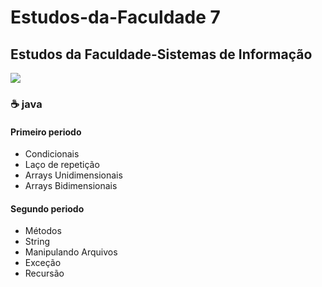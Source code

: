 # Estudos-da-Faculdade 7
 
## Estudos da Faculdade-Sistemas de Informação   

<img src="https://i.pinimg.com/originals/cd/99/da/cd99da478b844432c52cc08cf06bdd6e.jpg">
 
### :coffee: java

#### Primeiro periodo
 
- Condicionais
- Laço de repetição
- Arrays Unidimensionais
- Arrays Bidimensionais

#### Segundo periodo

- Métodos
- String
- Manipulando Arquivos
- Exceção 
- Recursão


